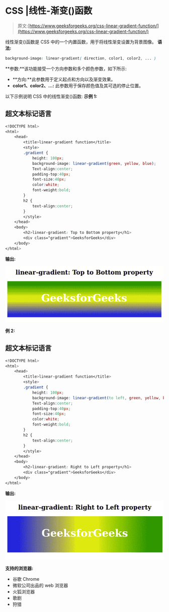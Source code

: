 # CSS |线性-渐变()函数

> 原文:[https://www.geeksforgeeks.org/css-linear-gradient-function/](https://www.geeksforgeeks.org/css-linear-gradient-function/)

线性渐变()函数是 CSS 中的一个内置函数，用于将线性渐变设置为背景图像。
**语法:**

```css
background-image: linear-gradient( direction, color1, color2, ... )
```

**参数:**该功能接受一个方向参数和多个颜色参数，如下所示:

*   **方向:**此参数用于定义起点和方向以及渐变效果。
*   **color1、color2、…:** 此参数用于保存颜色值及其可选的停止位置。

以下示例说明 CSS 中的线性渐变()函数:
**示例 1:**

## 超文本标记语言

```css
<!DOCTYPE html>
<html>
    <head>
        <title>linear-gradient function</title>
        <style>
        .gradient {
            height: 100px;
            background-image: linear-gradient(green, yellow, blue);
            Text-align:center;
            padding-top:40px;
            font-size:40px;
            color:white;
            font-weight:bold;
        }
        h2 {
            text-align:center;
        }
        </style>
    </head>
    <body>
        <h2>linear-gradient: Top to Bottom property</h1>
        <div class="gradient">GeeksforGeeks</div>
    </body>
</html>
```

**输出:**

![](img/a211a90b550d7bd408b2cffbb414c624.png)

**例 2:**

## 超文本标记语言

```css
<!DOCTYPE html>
<html>
    <head>
        <title>linear-gradient function</title>
        <style>
        .gradient {
            height: 100px;
            background-image: linear-gradient(to left, green, yellow, blue);
            Text-align:center;
            padding-top:40px;
            font-size:40px;
            color:white;
            font-weight:bold;
        }
        h2 {
            text-align:center;
        }
        </style>
    </head>
    <body>
        <h2>linear-gradient: Right to Left property</h1>
        <div class="gradient">GeeksforGeeks</div>
    </body>
</html>
```

**输出:**

![](img/dbe36515013a55b033efa922adf33648.png)

**支持的浏览器:**

*   谷歌 Chrome
*   微软公司出品的 web 浏览器
*   火狐浏览器
*   歌剧
*   狩猎